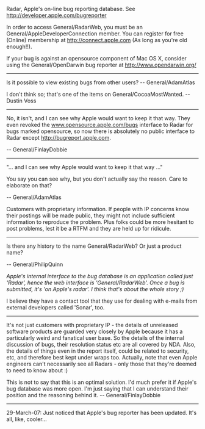 Radar, Apple's on-line bug reporting database. See http://developer.apple.com/bugreporter

In order to access General/RadarWeb, you must be an General/AppleDeveloperConnection member. You can register for free (Online) membership at http://connect.apple.com (As long as you're old enough!!).

If your bug is against an opensource component of Mac OS X, consider using the General/OpenDarwin bug reporter at http://www.opendarwin.org/

----

Is it possible to view existing bugs from other users? -- General/AdamAtlas

I don't think so; that's one of the items on General/CocoaMostWanted. -- Dustin Voss

----

No, it isn't, and I can see why Apple would want to keep it that way. They even revoked the www.opensource.apple.com/bugs interface to Radar for bugs marked opensource, so now there is absolutely no public interface to Radar except http://bugreport.apple.com.

-- General/FinlayDobbie

----

"... and I can see why Apple would want to keep it that way ..."

You say you can see why, but you don't actually say the reason. Care to elaborate on that?

-- General/AdamAtlas

Customers with proprietary information.  If people with IP concerns know their postings will be made public, they might not include sufficient information to reproduce the problem.  Plus folks could be more hesitant to post problems, lest it be a RTFM and they are held up for ridicule.

----

Is there any history to the name General/RadarWeb? Or just a product name?

-- General/PhilipQuinn

*Apple's internal interface to the bug database is an application called just 'Radar', hence the web interface is 'General/RadarWeb'. Once a bug is submitted, it's 'on Apple's radar'. I think that's about the whole story ;)*

I believe they have a contact tool that they use for dealing with e-mails from external developers called 'Sonar', too. 

----

It's not just customers with proprietary IP - the details of unreleased software products are guarded very closely by Apple because it has a particularly weird and fanatical user base. So the details of the internal discussion of bugs, their resolution status etc are all covered by NDA. Also, the details of things even in the report itself, could be related to security, etc, and therefore best kept under wraps too. Actually, note that even Apple engineers can't necessarily see all Radars - only those that they're deemed to need to know about :)

This is not to say that this is an optimal solution. I'd much prefer it if Apple's bug database was more open. I'm just saying that I can understand their position and the reasoning behind it. -- General/FinlayDobbie

----

29-March-07: Just noticed that Apple's bug reporter has been updated. It's all, like, cooler...